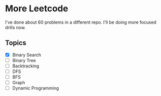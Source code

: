# More Leetcode

I've done about 60 problems in a different repo. I'll be doing more focused drills now. 

## Topics 
- [x] Binary Search
- [ ] Binary Tree
- [ ] Backtracking
- [ ] DFS
- [ ] BFS
- [ ] Graph 
- [ ] Dynamic Programming
